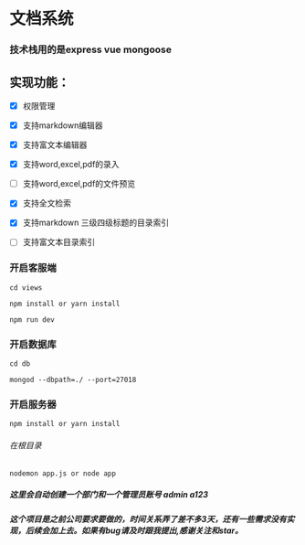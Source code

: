 # 文档系统

### 技术栈用的是express vue mongoose

## 实现功能：

- [x] 权限管理
- [x] 支持markdown编辑器
- [x] 支持富文本编辑器
- [x] 支持word,excel,pdf的录入
- [ ] 支持word,excel,pdf的文件预览
- [x] 支持全文检索
- [x] 支持markdown 三级四级标题的目录索引
- [ ] 支持富文本目录索引


### 开启客服端

```
cd views
```

```
npm install or yarn install
```

```
npm run dev
```

### 开启数据库
```language
cd db
```

```
mongod --dbpath=./ --port=27018
```

### 开启服务器
```
npm install or yarn install
```

###### 在根目录
```
nodemon app.js or node app
```

##### 这里会自动创建一个部门和一个管理员账号 admin a123

##### 这个项目是之前公司要求要做的，时间关系弄了差不多3天，还有一些需求没有实现，后续会加上去。如果有bug请及时跟我提出,感谢关注和star。




